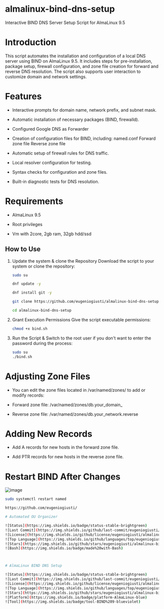 # almalinux-bind-dns-setup
Interactive BIND DNS Server Setup Script for AlmaLinux 9.5

# Introduction

This script automates the installation and configuration of a local DNS server using BIND on AlmaLinux 9.5. It includes steps for pre-installation, package setup, firewall configuration, and zone file creation for forward and reverse DNS resolution. The script also supports user interaction to customize domain and network settings.


# Features

- Interactive prompts for domain name, network prefix, and subnet mask.

- Automatic installation of necessary packages (BIND, firewalld).

- Configured Google DNS as Forwarder

- Creation of configuration files for BIND, including:
named.conf
Forward zone file
Reverse zone file

- Automatic setup of firewall rules for DNS traffic.

- Local resolver configuration for testing.

- Syntax checks for configuration and zone files.

- Built-in diagnostic tests for DNS resolution.


# Requirements

- AlmaLinux 9.5

- Root privileges

- Vm with 2core, 2gb ram, 32gb hdd/ssd


## How to Use

1. Update the system & clone the Repository 
   Download the script to your system or clone the repository:
   ```bash
   sudo su
   
   dnf update -y

   dnf install git -y
   
   git clone https://github.com/eugeniogiusti/almalinux-bind-dns-setup.git
   
   cd almalinux-bind-dns-setup


3. Grant Execution Permissions
Give the script executable permissions:
   ```bash
   chmod +x bind.sh


4. Run the Script &
Switch to the root user if you don't want to enter the password during the process:
   ```bash
   sudo su
   ./bind.sh


# Adjusting Zone Files

- You can edit the zone files located in /var/named/zones/ to add or modify records:

- Forward zone file: /var/named/zones/db.your_domain_

- Reverse zone file: /var/named/zones/db.your_network.reverse

# Adding New Records

- Add A records for new hosts in the forward zone file.

- Add PTR records for new hosts in the reverse zone file.

# Restart BIND After Changes

![image](https://github.com/user-attachments/assets/0becbeaf-37a7-4f4b-ae7f-4b2125b1834a)

```bash
sudo systemctl restart named

https://github.com/eugeniogiusti/

# Automated OU Organizer

![Status](https://img.shields.io/badge/status-stable-brightgreen)
![Last Commit](https://img.shields.io/github/last-commit/eugeniogiusti/almalinux-bind-dns-setup)
![License](https://img.shields.io/github/license/eugeniogiusti/almalinux-bind-dns-setup)
![Top Language](https://img.shields.io/github/languages/top/eugeniogiusti/almalinux-bind-dns-setup)
![Stars](https://img.shields.io/github/stars/eugeniogiusti/almalinux-bind-dns-setup)
![Bash](https://img.shields.io/badge/made%20with-Bash)



# AlmaLinux BIND DNS Setup

![Status](https://img.shields.io/badge/status-stable-brightgreen)
![Last Commit](https://img.shields.io/github/last-commit/eugeniogiusti/almalinux-bind-dns-setup)
![License](https://img.shields.io/github/license/eugeniogiusti/almalinux-bind-dns-setup)
![Top Language](https://img.shields.io/github/languages/top/eugeniogiusti/almalinux-bind-dns-setup)
![Stars](https://img.shields.io/github/stars/eugeniogiusti/almalinux-bind-dns-setup?style=social)
![Platform](https://img.shields.io/badge/platform-AlmaLinux-blue)
![Tool](https://img.shields.io/badge/tool-BIND%209-blueviolet)

